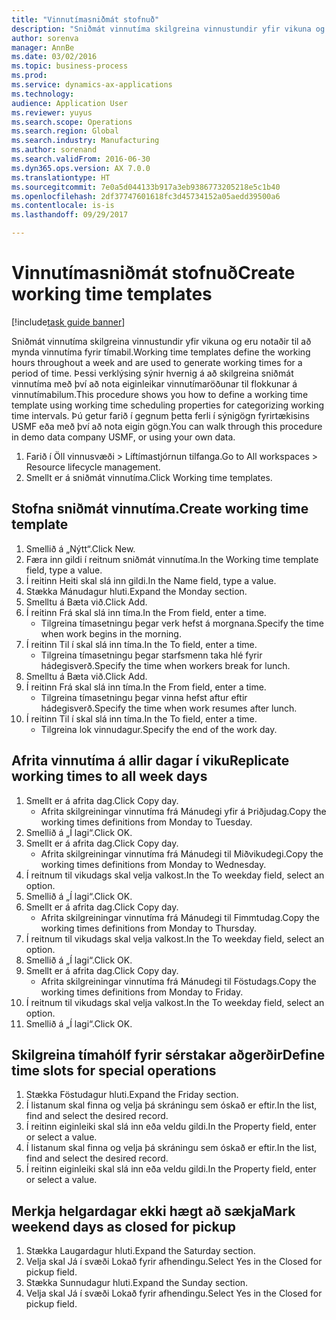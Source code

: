 ```yaml
--- 
title: "Vinnutímasniðmát stofnuð"
description: "Sniðmát vinnutíma skilgreina vinnustundir yfir vikuna og eru notaðir til að mynda vinnutíma fyrir tímabil."
author: sorenva
manager: AnnBe
ms.date: 03/02/2016
ms.topic: business-process
ms.prod: 
ms.service: dynamics-ax-applications
ms.technology: 
audience: Application User
ms.reviewer: yuyus
ms.search.scope: Operations
ms.search.region: Global
ms.search.industry: Manufacturing
ms.author: sorenand
ms.search.validFrom: 2016-06-30
ms.dyn365.ops.version: AX 7.0.0
ms.translationtype: HT
ms.sourcegitcommit: 7e0a5d044133b917a3eb9386773205218e5c1b40
ms.openlocfilehash: 2df37747601618fc3d45734152a05aedd39500a6
ms.contentlocale: is-is
ms.lasthandoff: 09/29/2017

---
```

# <a name="create-working-time-templates"></a><span data-ttu-id="5c988-103">Vinnutímasniðmát stofnuð</span><span class="sxs-lookup"><span data-stu-id="5c988-103">Create working time templates</span></span>

[!include[task guide banner](../../includes/task-guide-banner.md)]

<span data-ttu-id="5c988-104">Sniðmát vinnutíma skilgreina vinnustundir yfir vikuna og eru notaðir til að mynda vinnutíma fyrir tímabil.</span><span class="sxs-lookup"><span data-stu-id="5c988-104">Working time templates define the working hours throughout a week and are used to generate working times for a period of time.</span></span> <span data-ttu-id="5c988-105">Þessi verklýsing sýnir hvernig á að skilgreina sniðmát vinnutíma með því að nota eiginleikar vinnutímaröðunar til flokkunar á vinnutímabilum.</span><span class="sxs-lookup"><span data-stu-id="5c988-105">This procedure shows you how to define a working time template using working time scheduling properties for categorizing working time intervals.</span></span> <span data-ttu-id="5c988-106">Þú getur farið í gegnum þetta ferli í sýnigögn fyrirtækisins USMF eða með því að nota eigin gögn.</span><span class="sxs-lookup"><span data-stu-id="5c988-106">You can walk through this procedure in demo data company USMF, or using your own data.</span></span>

1. <span data-ttu-id="5c988-107">Farið í Öll vinnusvæði > Líftímastjórnun tilfanga.</span><span class="sxs-lookup"><span data-stu-id="5c988-107">Go to All workspaces > Resource lifecycle management.</span></span>
2. <span data-ttu-id="5c988-108">Smellt er á sniðmát vinnutíma.</span><span class="sxs-lookup"><span data-stu-id="5c988-108">Click Working time templates.</span></span>

## <a name="create-working-time-template"></a><span data-ttu-id="5c988-109">Stofna sniðmát vinnutíma.</span><span class="sxs-lookup"><span data-stu-id="5c988-109">Create working time template</span></span>
1. <span data-ttu-id="5c988-110">Smellið á „Nýtt“.</span><span class="sxs-lookup"><span data-stu-id="5c988-110">Click New.</span></span>
2. <span data-ttu-id="5c988-111">Færa inn gildi í reitnum sniðmát vinnutíma.</span><span class="sxs-lookup"><span data-stu-id="5c988-111">In the Working time template field, type a value.</span></span>
3. <span data-ttu-id="5c988-112">Í reitinn Heiti skal slá inn gildi.</span><span class="sxs-lookup"><span data-stu-id="5c988-112">In the Name field, type a value.</span></span>
4. <span data-ttu-id="5c988-113">Stækka Mánudagur hluti.</span><span class="sxs-lookup"><span data-stu-id="5c988-113">Expand the Monday section.</span></span>
5. <span data-ttu-id="5c988-114">Smelltu á Bæta við.</span><span class="sxs-lookup"><span data-stu-id="5c988-114">Click Add.</span></span>
6. <span data-ttu-id="5c988-115">Í reitinn Frá skal slá inn tíma.</span><span class="sxs-lookup"><span data-stu-id="5c988-115">In the From field, enter a time.</span></span>
    * <span data-ttu-id="5c988-116">Tilgreina tímasetningu þegar verk hefst á morgnana.</span><span class="sxs-lookup"><span data-stu-id="5c988-116">Specify the time when work begins in the morning.</span></span>  
7. <span data-ttu-id="5c988-117">Í reitinn Til í skal slá inn tíma.</span><span class="sxs-lookup"><span data-stu-id="5c988-117">In the To field, enter a time.</span></span>
    * <span data-ttu-id="5c988-118">Tilgreina tímasetningu þegar starfsmenn taka hlé fyrir hádegisverð.</span><span class="sxs-lookup"><span data-stu-id="5c988-118">Specify the time when workers break for lunch.</span></span>  
8. <span data-ttu-id="5c988-119">Smelltu á Bæta við.</span><span class="sxs-lookup"><span data-stu-id="5c988-119">Click Add.</span></span>
9. <span data-ttu-id="5c988-120">Í reitinn Frá skal slá inn tíma.</span><span class="sxs-lookup"><span data-stu-id="5c988-120">In the From field, enter a time.</span></span>
    * <span data-ttu-id="5c988-121">Tilgreina tímasetningu þegar vinna hefst aftur eftir hádegisverð.</span><span class="sxs-lookup"><span data-stu-id="5c988-121">Specify the time when work resumes after lunch.</span></span>  
10. <span data-ttu-id="5c988-122">Í reitinn Til í skal slá inn tíma.</span><span class="sxs-lookup"><span data-stu-id="5c988-122">In the To field, enter a time.</span></span>
    * <span data-ttu-id="5c988-123">Tilgreina lok vinnudagur.</span><span class="sxs-lookup"><span data-stu-id="5c988-123">Specify the end of the work day.</span></span>  

## <a name="replicate-working-times-to-all-week-days"></a><span data-ttu-id="5c988-124">Afrita vinnutíma á allir dagar í viku</span><span class="sxs-lookup"><span data-stu-id="5c988-124">Replicate working times to all week days</span></span>
1. <span data-ttu-id="5c988-125">Smellt er á afrita dag.</span><span class="sxs-lookup"><span data-stu-id="5c988-125">Click Copy day.</span></span>
    * <span data-ttu-id="5c988-126">Afrita skilgreiningar vinnutíma frá Mánudegi yfir á Þriðjudag.</span><span class="sxs-lookup"><span data-stu-id="5c988-126">Copy the working times definitions from Monday to Tuesday.</span></span>  
2. <span data-ttu-id="5c988-127">Smellið á „Í lagi“.</span><span class="sxs-lookup"><span data-stu-id="5c988-127">Click OK.</span></span>
3. <span data-ttu-id="5c988-128">Smellt er á afrita dag.</span><span class="sxs-lookup"><span data-stu-id="5c988-128">Click Copy day.</span></span>
    * <span data-ttu-id="5c988-129">Afrita skilgreiningar vinnutíma frá Mánudegi til Miðvikudegi.</span><span class="sxs-lookup"><span data-stu-id="5c988-129">Copy the working times definitions from Monday to Wednesday.</span></span>  
4. <span data-ttu-id="5c988-130">Í reitnum til vikudags skal velja valkost.</span><span class="sxs-lookup"><span data-stu-id="5c988-130">In the To weekday field, select an option.</span></span>
5. <span data-ttu-id="5c988-131">Smellið á „Í lagi“.</span><span class="sxs-lookup"><span data-stu-id="5c988-131">Click OK.</span></span>
6. <span data-ttu-id="5c988-132">Smellt er á afrita dag.</span><span class="sxs-lookup"><span data-stu-id="5c988-132">Click Copy day.</span></span>
    * <span data-ttu-id="5c988-133">Afrita skilgreiningar vinnutíma frá Mánudegi til Fimmtudag.</span><span class="sxs-lookup"><span data-stu-id="5c988-133">Copy the working times definitions from Monday to Thursday.</span></span>  
7. <span data-ttu-id="5c988-134">Í reitnum til vikudags skal velja valkost.</span><span class="sxs-lookup"><span data-stu-id="5c988-134">In the To weekday field, select an option.</span></span>
8. <span data-ttu-id="5c988-135">Smellið á „Í lagi“.</span><span class="sxs-lookup"><span data-stu-id="5c988-135">Click OK.</span></span>
9. <span data-ttu-id="5c988-136">Smellt er á afrita dag.</span><span class="sxs-lookup"><span data-stu-id="5c988-136">Click Copy day.</span></span>
    * <span data-ttu-id="5c988-137">Afrita skilgreiningar vinnutíma frá Mánudegi til Föstudags.</span><span class="sxs-lookup"><span data-stu-id="5c988-137">Copy the working times definitions from Monday to Friday.</span></span>  
10. <span data-ttu-id="5c988-138">Í reitnum til vikudags skal velja valkost.</span><span class="sxs-lookup"><span data-stu-id="5c988-138">In the To weekday field, select an option.</span></span>
11. <span data-ttu-id="5c988-139">Smellið á „Í lagi“.</span><span class="sxs-lookup"><span data-stu-id="5c988-139">Click OK.</span></span>

## <a name="define-time-slots-for-special-operations"></a><span data-ttu-id="5c988-140">Skilgreina tímahólf fyrir sérstakar aðgerðir</span><span class="sxs-lookup"><span data-stu-id="5c988-140">Define time slots for special operations</span></span>
1. <span data-ttu-id="5c988-141">Stækka Föstudagur hluti.</span><span class="sxs-lookup"><span data-stu-id="5c988-141">Expand the Friday section.</span></span>
2. <span data-ttu-id="5c988-142">Í listanum skal finna og velja þá skráningu sem óskað er eftir.</span><span class="sxs-lookup"><span data-stu-id="5c988-142">In the list, find and select the desired record.</span></span>
3. <span data-ttu-id="5c988-143">Í reitinn eiginleiki skal slá inn eða veldu gildi.</span><span class="sxs-lookup"><span data-stu-id="5c988-143">In the Property field, enter or select a value.</span></span>
4. <span data-ttu-id="5c988-144">Í listanum skal finna og velja þá skráningu sem óskað er eftir.</span><span class="sxs-lookup"><span data-stu-id="5c988-144">In the list, find and select the desired record.</span></span>
5. <span data-ttu-id="5c988-145">Í reitinn eiginleiki skal slá inn eða veldu gildi.</span><span class="sxs-lookup"><span data-stu-id="5c988-145">In the Property field, enter or select a value.</span></span>

## <a name="mark-weekend-days-as-closed-for-pickup"></a><span data-ttu-id="5c988-146">Merkja helgardagar ekki hægt að sækja</span><span class="sxs-lookup"><span data-stu-id="5c988-146">Mark weekend days as closed for pickup</span></span>
1. <span data-ttu-id="5c988-147">Stækka Laugardagur hluti.</span><span class="sxs-lookup"><span data-stu-id="5c988-147">Expand the Saturday section.</span></span>
2. <span data-ttu-id="5c988-148">Velja skal Já í svæði Lokað fyrir afhendingu.</span><span class="sxs-lookup"><span data-stu-id="5c988-148">Select Yes in the Closed for pickup field.</span></span>
3. <span data-ttu-id="5c988-149">Stækka Sunnudagur hluti.</span><span class="sxs-lookup"><span data-stu-id="5c988-149">Expand the Sunday section.</span></span>
4. <span data-ttu-id="5c988-150">Velja skal Já í svæði Lokað fyrir afhendingu.</span><span class="sxs-lookup"><span data-stu-id="5c988-150">Select Yes in the Closed for pickup field.</span></span>


